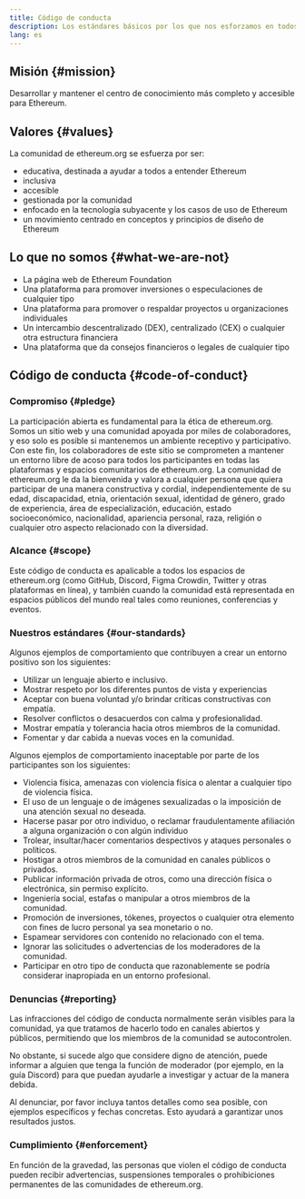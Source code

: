 ```yaml
---
title: Código de conducta
description: Los estándares básicos por los que nos esforzamos en todos los espacios de ethereum.org.
lang: es
---
```


## Misión \{#mission}

Desarrollar y mantener el centro de conocimiento más completo y accesible para Ethereum.

## Valores \{#values}

La comunidad de ethereum.org se esfuerza por ser:

- educativa, destinada a ayudar a todos a entender Ethereum
- inclusiva
- accesible
- gestionada por la comunidad
- enfocado en la tecnología subyacente y los casos de uso de Ethereum
- un movimiento centrado en conceptos y principios de diseño de Ethereum

## Lo que no somos \{#what-we-are-not}

- La página web de Ethereum Foundation
- Una plataforma para promover inversiones o especulaciones de cualquier tipo
- Una plataforma para promover o respaldar proyectos u organizaciones individuales
- Un intercambio descentralizado (DEX), centralizado (CEX) o cualquier otra estructura financiera
- Una plataforma que da consejos financieros o legales de cualquier tipo

## Código de conducta \{#code-of-conduct}

### Compromiso \{#pledge}

La participación abierta es fundamental para la ética de ethereum.org. Somos un sitio web y una comunidad apoyada por miles de colaboradores, y eso solo es posible si mantenemos un ambiente receptivo y participativo. Con este fin, los colaboradores de este sitio se comprometen a mantener un entorno libre de acoso para todos los participantes en todas las plataformas y espacios comunitarios de ethereum.org. La comunidad de ethereum.org le da la bienvenida y valora a cualquier persona que quiera participar de una manera constructiva y cordial, independientemente de su edad, discapacidad, etnia, orientación sexual, identidad de género, grado de experiencia, área de especialización, educación, estado socioeconómico, nacionalidad, apariencia personal, raza, religión o cualquier otro aspecto relacionado con la diversidad.

### Alcance \{#scope}

Este código de conducta es apalicable a todos los espacios de ethereum.org (como GitHub, Discord, Figma Crowdin, Twitter y otras plataformas en línea), y también cuando la comunidad está representada en espacios públicos del mundo real tales como reuniones, conferencias y eventos.

### Nuestros estándares \{#our-standards}

Algunos ejemplos de comportamiento que contribuyen a crear un entorno positivo son los siguientes:

- Utilizar un lenguaje abierto e inclusivo.
- Mostrar respeto por los diferentes puntos de vista y experiencias
- Aceptar con buena voluntad y/o brindar críticas constructivas con empatía.
- Resolver conflictos o desacuerdos con calma y profesionalidad.
- Mostrar empatía y tolerancia hacia otros miembros de la comunidad.
- Fomentar y dar cabida a nuevas voces en la comunidad.

Algunos ejemplos de comportamiento inaceptable por parte de los participantes son los siguientes:

- Violencia física, amenazas con violencia física o alentar a cualquier tipo de violencia física.
- El uso de un lenguaje o de imágenes sexualizadas o la imposición de una atención sexual no deseada.
- Hacerse pasar por otro individuo, o reclamar fraudulentamente afiliación a alguna organización o con algún individuo
- Trolear, insultar/hacer comentarios despectivos y ataques personales o políticos.
- Hostigar a otros miembros de la comunidad en canales públicos o privados.
- Publicar información privada de otros, como una dirección física o electrónica, sin permiso explícito.
- Ingeniería social, estafas o manipular a otros miembros de la comunidad.
- Promoción de inversiones, tókenes, proyectos o cualquier otra elemento con fines de lucro personal ya sea monetario o no.
- Espamear servidores con contenido no relacionado con el tema.
- Ignorar las solicitudes o advertencias de los moderadores de la comunidad.
- Participar en otro tipo de conducta que razonablemente se podría considerar inapropiada en un entorno profesional.

### Denuncias \{#reporting}

Las infracciones del código de conducta normalmente serán visibles para la comunidad, ya que tratamos de hacerlo todo en canales abiertos y públicos, permitiendo que los miembros de la comunidad se autocontrolen.

No obstante, si sucede algo que considere digno de atención, puede informar a alguien que tenga la función de moderador (por ejemplo, en la guía Discord) para que puedan ayudarle a investigar y actuar de la manera debida.

Al denunciar, por favor incluya tantos detalles como sea posible, con ejemplos específicos y fechas concretas. Esto ayudará a garantizar unos resultados justos.

### Cumplimiento \{#enforcement}

En función de la gravedad, las personas que violen el código de conducta pueden recibir advertencias, suspensiones temporales o prohibiciones permanentes de las comunidades de ethereum.org.
